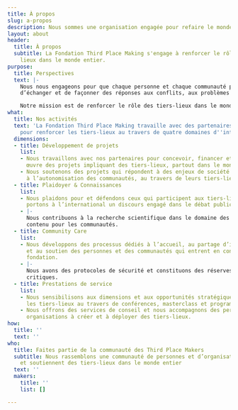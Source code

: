 ```yaml
---
title: À propos
slug: a-propos
description: Nous sommes une organisation engagée pour refaire le monde en tiers-lieu
layout: about
header:
  title: À propos
  subtitle: La Fondation Third Place Making s'engage à renforcer le rôle des tiers
    lieux dans le monde entier.
purpose:
  title: Perspectives
  text: |-
    Nous nous engageons pour que chaque personne et chaque communauté partout dans le monde puisse accéder, créer ou préserver un tiers-lieu afin de se réunir,
    d’échanger et de façonner des réponses aux conflits, aux problèmes et aux enjeux de société.

    Notre mission est de renforcer le rôle des tiers-lieux dans le monde en reconnaissant, en défendant et en soutenant les personnes, les organisations, les connaissances et les outils qui constituent les tiers lieux et leurs communautés.
what:
  title: Nos activités
  text: 'La Fondation Third Place Making travaille avec des partenaires du monde entier
    pour renforcer les tiers-lieux au travers de quatre domaines d''intervention :'
  dimensions:
  - title: Développement de projets
    list:
    - Nous travaillons avec nos partenaires pour concevoir, financer et mettre en
      œuvre des projets impliquant des tiers-lieux, partout dans le monde.
    - Nous soutenons des projets qui répondent à des enjeux de société en contribuant
      à l’autonomisation des communautés, au travers de leurs tiers-lieux.
  - title: Plaidoyer & Connaissances
    list:
    - Nous plaidons pour et défendons ceux qui participent aux tiers-lieux et nous
      portons à l’international un discours engagé dans le débat public.
    - |-
      Nous contribuons à la recherche scientifique dans le domaine des tiers-lieux et créons et diffusons du
      contenu pour les communautés.
  - title: Community Care
    list:
    - Nous développons des processus dédiés à l’accueil, au partage d’information
      et au soutien des personnes et des communautés qui entrent en contact avec la
      fondation.
    - |-
      Nous avons des protocoles de sécurité et constituons des réserves financières pour assurer la sécurité de notre communauté lorsque nous travaillons sur des situations
      critiques.
  - title: Prestations de service
    list:
    - Nous sensibilisons aux dimensions et aux opportunités stratégiques qu’offrent
      les tiers-lieux au travers de conférences, masterclass et programme de formation.
    - Nous offrons des services de conseil et nous accompagnons des personnes et des
      organisations à créer et à déployer des tiers-lieux.
how:
  title: ''
  text: ''
who:
  title: Faites partie de la communauté des Third Place Makers
  subtitle: Nous rassemblons une communauté de personnes et d’organisations qui créent
    et soutiennent des tiers-lieux dans le monde entier
  text: ''
  makers:
    title: ''
    list: []

---
```

